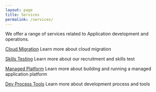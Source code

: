 ```yaml
---
layout: page
title: Services
permalink: /services/
---
```

We offer a range of services related to Application development and operations.

<a href="/cloud-migration/" class="button is-primary">Cloud Migration</a>
Learn more about cloud migration

<a href="/skills-testing/" class="button is-primary">Skills Testing</a>
Learn more about our recruitment and skills test


<a href="/managed-platform/" class="button is-primary">Managed Platform</a>
Learn more about building and running a managed application platform


<a href="/dev-process-tools/" class="button is-primary">Dev Process Tools</a>
Learn more about development process and tools
